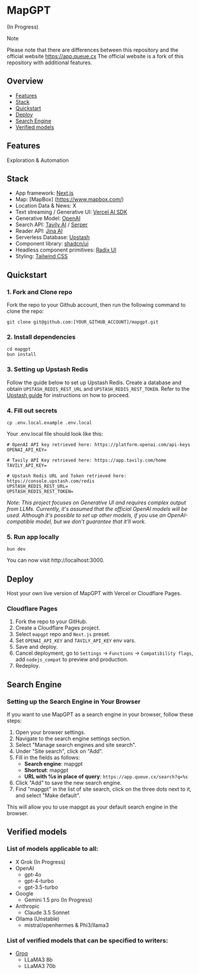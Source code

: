 # MapGPT 
(In Progress) 

> [!NOTE]
> Please note that there are differences between this repository and the official website https://app.queue.cx
> The official website is a fork of this repository with additional features.

## Overview

- [Features](#-features)
- [Stack](#-stack)
- [Quickstart](#-quickstart)
- [Deploy](#-deploy)
- [Search Engine](#-search-engine)
- [Verified models](#-verified-models)

## Features

Exploration & Automation

## Stack

- App framework: [Next.js](https://nextjs.org/)
- Map: [MapBox] (https://www.mapbox.com/)
- Location Data & News: X 
- Text streaming / Generative UI: [Vercel AI SDK](https://sdk.vercel.ai/docs)
- Generative Model: [OpenAI](https://openai.com/)
- Search API: [Tavily AI](https://tavily.com/) / [Serper](https://serper.dev)
- Reader API: [Jina AI](https://jina.ai/)
- Serverless Database: [Upstash](https://upstash.com/)
- Component library: [shadcn/ui](https://ui.shadcn.com/)
- Headless component primitives: [Radix UI](https://www.radix-ui.com/)
- Styling: [Tailwind CSS](https://tailwindcss.com/)


## Quickstart

### 1. Fork and Clone repo

Fork the repo to your Github account, then run the following command to clone the repo:

```
git clone git@github.com:[YOUR_GITHUB_ACCOUNT]/mapgpt.git
```

### 2. Install dependencies

```
cd mapgpt
bun install
```

### 3. Setting up Upstash Redis

Follow the guide below to set up Upstash Redis. Create a database and obtain `UPSTASH_REDIS_REST_URL` and `UPSTASH_REDIS_REST_TOKEN`. Refer to the [Upstash guide](https://upstash.com/blog/rag-chatbot-upstash#setting-up-upstash-redis) for instructions on how to proceed.

### 4. Fill out secrets

```
cp .env.local.example .env.local
```

Your .env.local file should look like this:

```
# OpenAI API key retrieved here: https://platform.openai.com/api-keys
OPENAI_API_KEY=

# Tavily API Key retrieved here: https://app.tavily.com/home
TAVILY_API_KEY=

# Upstash Redis URL and Token retrieved here: https://console.upstash.com/redis
UPSTASH_REDIS_REST_URL=
UPSTASH_REDIS_REST_TOKEN=
```

_Note: This project focuses on Generative UI and requires complex output from LLMs. Currently, it's assumed that the official OpenAI models will be used. Although it's possible to set up other models, if you use an OpenAI-compatible model, but we don't guarantee that it'll work._

### 5. Run app locally

```
bun dev
```

You can now visit http://localhost:3000.

## Deploy

Host your own live version of MapGPT with Vercel or Cloudflare Pages.

### Cloudflare Pages

1. Fork the repo to your GitHub.
2. Create a Cloudflare Pages project.
3. Select `mapgpt` repo and `Next.js` preset.
4. Set `OPENAI_API_KEY` and `TAVILY_API_KEY` env vars.
5. Save and deploy.
6. Cancel deployment, go to `Settings` -> `Functions` -> `Compatibility flags`, add `nodejs_compat` to preview and production.
7. Redeploy.


##  Search Engine

### Setting up the Search Engine in Your Browser

If you want to use MapGPT as a search engine in your browser, follow these steps:

1. Open your browser settings.
2. Navigate to the search engine settings section.
3. Select "Manage search engines and site search".
4. Under "Site search", click on "Add".
5. Fill in the fields as follows:
   - **Search engine**: mapgpt
   - **Shortcut**: mapgpt
   - **URL with %s in place of query**: `https://app.queue.cx/search?q=%s`
6. Click "Add" to save the new search engine.
7. Find "mapgpt" in the list of site search, click on the three dots next to it, and select "Make default".

This will allow you to use mapgpt as your default search engine in the browser.

## Verified models

### List of models applicable to all:
- X
  Grok (In Progress) 
- OpenAI
  - gpt-4o
  - gpt-4-turbo
  - gpt-3.5-turbo
- Google
  - Gemini 1.5 pro (In Progress)
- Anthropic
  - Claude 3.5 Sonnet
- Ollama (Unstable)
  - mistral/openhermes & Phi3/llama3
    

### List of verified models that can be specified to writers:

- [Groq](https://console.groq.com/docs/models)
  - LLaMA3 8b
  - LLaMA3 70b
